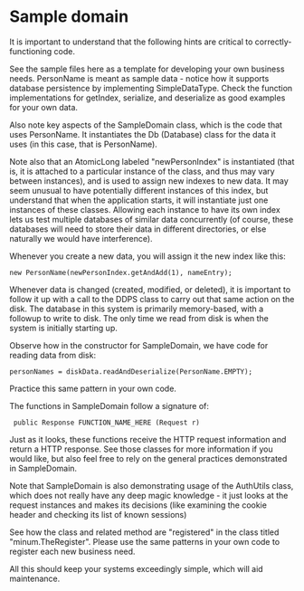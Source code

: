 Sample domain
=============

It is important to understand that the following hints are critical to correctly-functioning code.

See the sample files here as a template for developing your own business needs.  PersonName is meant as
sample data - notice how it supports database persistence by implementing SimpleDataType.  Check
the function implementations for getIndex, serialize, and deserialize as good examples for your own data.

Also note key aspects of the SampleDomain class, which is the code that uses PersonName.  It 
instantiates the Db (Database) class for the data it uses (in this case, that is PersonName).

Note also that an AtomicLong labeled "newPersonIndex" is instantiated (that is, it is attached to a particular instance
of the class, and thus may vary between instances), and is used to assign new indexes to new data. It may seem unusual
to have potentially different instances of this index, but understand that when the application starts, it will
instantiate just one instances of these classes.  Allowing each instance to have its own index lets us test
multiple databases of similar data concurrently (of course, these databases will need to store their data in different directories,
or else naturally we would have interference).

Whenever you create a new data, you will assign it the new index like this:

    new PersonName(newPersonIndex.getAndAdd(1), nameEntry);

Whenever data is changed (created, modified, or deleted), it is important to follow it up with a call
to the DDPS class to carry out that same action on the disk.  The database in this system is primarily 
memory-based, with a followup to write to disk.  The only time we read from disk is when the system is 
initially starting up.

Observe how in the constructor for SampleDomain, we have code for reading data from disk:

    personNames = diskData.readAndDeserialize(PersonName.EMPTY);

Practice this same pattern in your own code.

The functions in SampleDomain follow a signature of:

     public Response FUNCTION_NAME_HERE (Request r)

Just as it looks, these functions receive the HTTP request information and return a HTTP response. See 
those classes for more information if you would like, but also feel free to rely on the general practices
demonstrated in SampleDomain.

Note that SampleDomain is also demonstrating usage of the AuthUtils class, which does not really have any
deep magic knowledge - it just looks at the request instances and makes its decisions (like examining the 
cookie header and checking its list of known sessions)

See how the class and related method are "registered" in the class titled "minum.TheRegister".  Please use 
the same patterns in your own code to register each new business need.

All this should keep your systems exceedingly simple, which will aid maintenance.